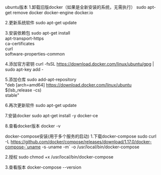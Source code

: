 ubuntu版本
1.卸载旧版docker（如果是全新安装的系统，无需执行）
  sudo apt-get remove docker docker-engine docker.io

2.更新系统软件
  sudo apt-get update
  
3.安装依赖包
  sudo apt-get install \
    apt-transport-https \
    ca-certificates \
    curl \
    software-properties-common

4.添加官方密钥
  curl -fsSL https://download.docker.com/linux/ubuntu/gpg | sudo apt-key add -

5.添加仓库
  sudo add-apt-repository \
   "deb [arch=amd64] https://download.docker.com/linux/ubuntu \
   $(lsb_release -cs) \
   stable"

6.再次更新软件
  sudo apt-get update

7.安装docker
  sudo apt-get install -y docker-ce
  
8.查看docker版本
  docker -v

docker-compose安装(用于多个服务的启动)
1.下载docker-compose
  sudo curl -L https://github.com/docker/compose/releases/download/1.17.0/docker-compose-`uname -s`-`uname -m` -o /usr/local/bin/docker-compose

2.授权
  sudo chmod +x /usr/local/bin/docker-compose

3.查看版本
  docker-compose --version
  
  
  
  
  
  
  
  
  
